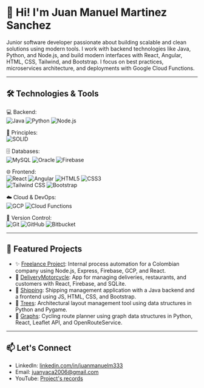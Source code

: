 
# 👋 Hi! I'm Juan Manuel Martinez Sanchez

Junior software developer passionate about building scalable and clean solutions using modern tools. I work with backend technologies like Java, Python, and Node.js, and build modern interfaces with React, Angular, HTML, CSS, Tailwind, and Bootstrap. I focus on best practices, microservices architecture, and deployments with Google Cloud Functions.

---

## 🛠️ Technologies & Tools

💻 Backend:  
![Java](https://img.shields.io/badge/-Java-007396?style=flat-square&logo=java) ![Python](https://img.shields.io/badge/-Python-3776AB?style=flat-square&logo=python) ![Node.js](https://img.shields.io/badge/-Node.js-339933?style=flat-square&logo=node.js)

🧠 Principles:  
![SOLID](https://img.shields.io/badge/-SOLID-000000?style=flat-square&logo=codewars&logoColor=white)

🗄️ Databases:  
![MySQL](https://img.shields.io/badge/-MySQL-4479A1?style=flat-square&logo=mysql) ![Oracle](https://img.shields.io/badge/-Oracle-F80000?style=flat-square&logo=oracle) ![Firebase](https://img.shields.io/badge/-Firebase-FFCA28?style=flat-square&logo=firebase)

🌐 Frontend:  
![React](https://img.shields.io/badge/-React-61DAFB?style=flat-square&logo=react) ![Angular](https://img.shields.io/badge/-Angular-DD0031?style=flat-square&logo=angular) ![HTML5](https://img.shields.io/badge/-HTML5-E34F26?style=flat-square&logo=html5) ![CSS3](https://img.shields.io/badge/-CSS3-1572B6?style=flat-square&logo=css3)  
![Tailwind CSS](https://img.shields.io/badge/-Tailwind-06B6D4?style=flat-square&logo=tailwind-css) ![Bootstrap](https://img.shields.io/badge/-Bootstrap-563D7C?style=flat-square&logo=bootstrap)

☁️ Cloud & DevOps:  
![GCP](https://img.shields.io/badge/-Google%20Cloud-4285F4?style=flat-square&logo=google-cloud) ![Cloud Functions](https://img.shields.io/badge/-Cloud%20Functions-4285F4?style=flat-square&logo=googlecloud)

📁 Version Control:  
![Git](https://img.shields.io/badge/-Git-F05032?style=flat-square&logo=git) ![GitHub](https://img.shields.io/badge/-GitHub-181717?style=flat-square&logo=github) ![Bitbucket](https://img.shields.io/badge/-Bitbucket-0052CC?style=flat-square&logo=bitbucket)

---

## 🚀 Featured Projects

- ✨ [Freelance Project](https://bitbucket.org/softory/prometalicos/src/main/): Internal process automation for a Colombian company using Node.js, Express, Firebase, GCP, and React.
- 🚴 [DeliveryMotorcycle](https://github.com/JuanManuelMartinezS/deliveryMotorcycle): App for managing deliveries, restaurants, and customers with React, Firebase, and SQLite.
- 🔐 [Shipping](https://github.com/JuanManuelMartinezS/shipping): Shipping management application with a Java backend and a frontend using JS, HTML, CSS, and Bootstrap.
- 🌲 [Trees](https://github.com/JuanManuelMartinezS/trees): Architectural layout management tool using data structures in Python and Pygame.
- 📿 [Graphs](https://github.com/JuanManuelMartinezS/graphs): Cycling route planner using graph data structures in Python, React, Leaflet API, and OpenRouteService.

---

## 📫 Let's Connect

- LinkedIn: [linkedin.com/in/juanmanuelm333](https://www.linkedin.com/in/juanmanuelm333/)
- Email: juanyaca2006@gmail.com  
- YouTube: [Project's records](https://www.youtube.com/@juanmanuelmartinez9369)
